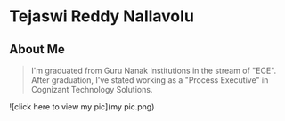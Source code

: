 # Tejaswi Reddy Nallavolu
## About Me
> I'm graduated from Guru Nanak Institutions in the stream of "ECE". After graduation, I've stated working as a "Process Executive" in Cognizant Technology Solutions.

![click here to view my pic](my pic.png)


